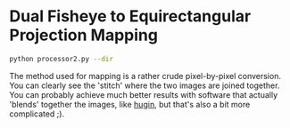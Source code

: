 # Dual Fisheye to Equirectangular Projection Mapping

```bash
python processor2.py --dir
```

The method used for mapping is a rather crude pixel-by-pixel conversion. You
can clearly see the 'stitch' where the two images are joined together. You can
probably achieve much better results with software that actually 'blends'
together the images, like [hugin](http://hugin.sourceforge.net/), but that's
also a bit more complicated ;).
